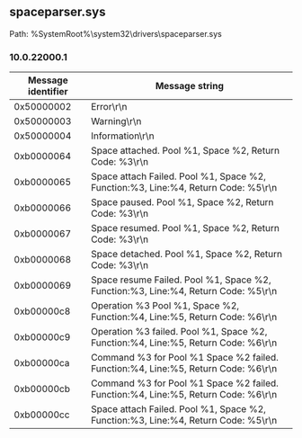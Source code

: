 ## spaceparser.sys

Path: %SystemRoot%\system32\drivers\spaceparser.sys

### 10.0.22000.1

Message identifier | Message string
--- | ---
0x50000002 | Error\r\n
0x50000003 | Warning\r\n
0x50000004 | Information\r\n
0xb0000064 | Space attached. Pool %1, Space %2, Return Code: %3\r\n
0xb0000065 | Space attach Failed. Pool %1, Space %2, Function:%3, Line:%4, Return Code: %5\r\n
0xb0000066 | Space paused. Pool %1, Space %2, Return Code: %3\r\n
0xb0000067 | Space resumed. Pool %1, Space %2, Return Code: %3\r\n
0xb0000068 | Space detached. Pool %1, Space %2, Return Code: %3\r\n
0xb0000069 | Space resume Failed. Pool %1, Space %2, Function:%3, Line:%4, Return Code: %5\r\n
0xb00000c8 | Operation %3 Pool %1, Space %2, Function:%4, Line:%5, Return Code: %6\r\n
0xb00000c9 | Operation %3 failed. Pool %1, Space %2, Function:%4, Line:%5, Return Code: %6\r\n
0xb00000ca | Command %3 for Pool %1 Space %2 failed. Function:%4, Line:%5, Return Code: %6\r\n
0xb00000cb | Command %3 for Pool %1 Space %2 failed. Function:%4, Line:%5, Return Code: %6\r\n
0xb00000cc | Space attach Failed. Pool %1, Space %2, Function:%3, Line:%4, Return Code: %5\r\n
